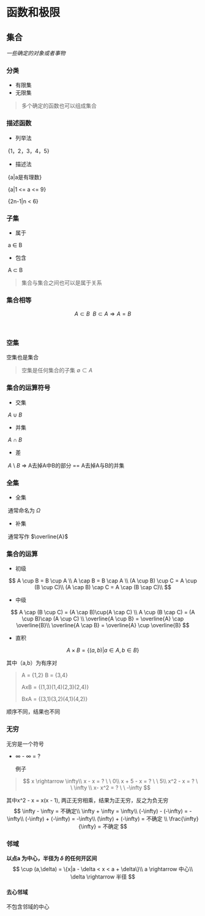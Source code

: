 # 函数和极限

## 集合

*一些确定的对象或者事物*

### 分类

*   有限集
*   无限集

>   多个确定的函数也可以组成集合



### 描述函数

*   列举法

​	{1，2，3，4，5}

*   描述法

​	{a|a是有理数}

​	{a|1 <= a <= 9}

​	{2n-1|n < 6}



### 子集

*   属于

​	a $\in$ B 

*   包含

​	A $\subset$ B

>   集合与集合之间也可以是属于关系



### 集合相等

$$
A \subset B  \ \ B \subset A \Rightarrow A = B
$$

​	

### 空集

空集也是集合

>   空集是任何集合的子集 $\emptyset$ $\subset$ $A$



### 集合的运算符号

*   交集

​	$A$ $\cup$ $B$

*   并集

​	$A$ $\cap$ $B$

*   差

​	$A$ $\setminus$ $B$  $\Rightarrow$ A去掉A中B的部分 == A去掉A与B的并集

### 全集

*   全集

​	通常命名为 $\Omega$ 

*   补集

​	通常写作 $\overline{A}$

### 集合的运算

*   初级

$$
A \cup B = B \cup A \\
A \cap B = B \cap A \\
(A \cup B) \cup C = A \cup (B \cup C)\\
(A \cap B) \cap C = A \cap (B \cap C)\\
$$



*   中级

$$
A \cap (B \cup C) = (A \cap B)\cup(A \cap C) \\
A \cup (B \cap C) = (A \cup B)\cap (A \cup C) \\
\overline{A \cup B} = \overline{A} \cap \overline{B}\\
\overline{A \cap B} = \overline{A} \cup \overline{B}
$$

*   直积

$$
A \times B = \{(a,b) | a \in A, b \in B\}
$$

其中（a,b）为有序对

>   A = {1,2} B = {3,4}
>
>   AxB = {(1,3)(1,4)(2,3)(2,4)}
>
>   BxA = {(3,1)(3,2)(4,1)(4,2)}

顺序不同，结果也不同



### 无穷

无穷是一个符号

*   $\infty$ - $\infty$ = ?

    例子

>$$
>x \rightarrow \infty\\
>x - x = ? \ \ 0\\
>x + 5 - x = ? \ \ 5\\
>x^2 - x = ? \ \ \infty \\
>x- x^2 = ? \ \ -\infty
>$$

其中x^2 - x = x(x - 1), 两正无穷相乘，结果为正无穷，反之为负无穷
$$
\infty - \infty = 不确定\\
\infty + \infty = \infty\\
(-\infty) - (-\infty) = -\infty\\
(-\infty) + (-\infty) = -\infty\\
(\infty) + (-\infty) = 不确定 \\
\frac{\infty}{\infty} = 不确定
$$

### 邻域

**以点a 为中心，半径为 $\delta$ 的任何开区间**
$$
\cup (a,\delta) = \{x|a - \delta < x < a + \delta\}\\
a \rightarrow 中心\\
\delta \rightarrow 半径
$$

#### 去心邻域

不包含邻域的中心